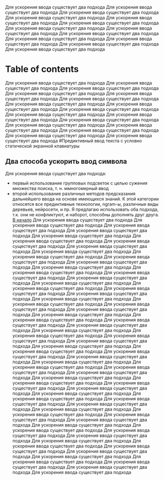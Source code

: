 Для ускорения ввода существует два подхода 
Для ускорения ввода существует два подхода 
Для ускорения ввода существует два подхода 
Для ускорения ввода существует два подхода 
Для ускорения ввода существует два подхода 
Для ускорения ввода существует два подхода 
Для ускорения ввода существует два подхода 
Для ускорения ввода существует два подхода 
Для ускорения ввода существует два подхода 
Для ускорения ввода существует два подхода 
Для ускорения ввода существует два подхода 
Для ускорения ввода существует два подхода 
Для ускорения ввода существует два подхода 

# Table of contents

Для ускорения ввода существует два подхода 
Для ускорения ввода существует два подхода 
Для ускорения ввода существует два подхода 
Для ускорения ввода существует два подхода 
Для ускорения ввода существует два подхода 
Для ускорения ввода существует два подхода 
Для ускорения ввода существует два подхода 
Для ускорения ввода существует два подхода 
Для ускорения ввода существует два подхода 
Для ускорения ввода существует два подхода 
Для ускорения ввода существует два подхода 
Для ускорения ввода существует два подхода 
Для ускорения ввода существует два подхода 
Для ускорения ввода существует два подхода 
Для ускорения ввода существует два подхода 
Для ускорения ввода существует два подхода 
Для ускорения ввода существует два подхода 
#Предиктивный ввод текста с условно статической экранной клавиатуры
## Два способа ускорить ввод символа
Для ускорения ввода существует два подхода: 
- первый использование групповых подсветок с целью сужения множества поиска, т. н. ммногомерный ввод
- второй использование различных методов предсказания дальнейшего ввода на основе имеющихся знаний. 
К этой категории относятся все предиктивные технологии, ngram-ы, различные виды деревьев, нейросети, и пр.
Я предлагаю использовать оба подхода, т.к. они не конфликтуют, и наборот, способны дополнять друг друга.
[В начало](#Table-of-contents)
Для ускорения ввода существует два подхода 
Для ускорения ввода существует два подхода 
Для ускорения ввода существует два подхода 
Для ускорения ввода существует два подхода 
Для ускорения ввода существует два подхода 
Для ускорения ввода существует два подхода 
Для ускорения ввода существует два подхода 
Для ускорения ввода существует два подхода 
Для ускорения ввода существует два подхода 
Для ускорения ввода существует два подхода 
Для ускорения ввода существует два подхода 
Для ускорения ввода существует два подхода 
Для ускорения ввода существует два подхода 
Для ускорения ввода существует два подхода 
Для ускорения ввода существует два подхода 
Для ускорения ввода существует два подхода 
Для ускорения ввода существует два подхода 
Для ускорения ввода существует два подхода 
Для ускорения ввода существует два подхода 
Для ускорения ввода существует два подхода 
Для ускорения ввода существует два подхода 
Для ускорения ввода существует два подхода 
Для ускорения ввода существует два подхода 
Для ускорения ввода существует два подхода 
Для ускорения ввода существует два подхода 
Для ускорения ввода существует два подхода 
Для ускорения ввода существует два подхода 
Для ускорения ввода существует два подхода 
Для ускорения ввода существует два подхода 
Для ускорения ввода существует два подхода 
Для ускорения ввода существует два подхода 
Для ускорения ввода существует два подхода 
Для ускорения ввода существует два подхода 
Для ускорения ввода существует два подхода 
Для ускорения ввода существует два подхода 
Для ускорения ввода существует два подхода 
Для ускорения ввода существует два подхода 
Для ускорения ввода существует два подхода 
Для ускорения ввода существует два подхода 
Для ускорения ввода существует два подхода 
Для ускорения ввода существует два подхода 
Для ускорения ввода существует два подхода 
Для ускорения ввода существует два подхода 
Для ускорения ввода существует два подхода 
Для ускорения ввода существует два подхода 
Для ускорения ввода существует два подхода 
Для ускорения ввода существует два подхода 
Для ускорения ввода существует два подхода 
Для ускорения ввода существует два подхода 
Для ускорения ввода существует два подхода 
Для ускорения ввода существует два подхода 
Для ускорения ввода существует два подхода 
Для ускорения ввода существует два подхода 
Для ускорения ввода существует два подхода 
Для ускорения ввода существует два подхода 
Для ускорения ввода существует два подхода 
Для ускорения ввода существует два подхода 
Для ускорения ввода существует два подхода 
Для ускорения ввода существует два подхода 
Для ускорения ввода существует два подхода 
Для ускорения ввода существует два подхода 
Для ускорения ввода существует два подхода 
Для ускорения ввода существует два подхода 
Для ускорения ввода существует два подхода 
Для ускорения ввода существует два подхода 

